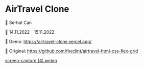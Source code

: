 # AirTravel Clone

🔵 Serhat Can

🔵 14.11.2022 - 15.11.2022

🔵 Demo: https://airtravel-clone.vercel.app/

🔵 Original: https://github.com/fireclint/airtravel-html-css-flex-grid

[screen-capture (4).webm](https://user-images.githubusercontent.com/85739464/215339182-26919776-9240-4171-a12f-1bb1e2ff1df3.webm)

